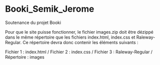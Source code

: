 # Booki_Semik_Jerome
Soutenance du projet Booki

Pour que le site puisse fonctionner, le fichier images.zip doit être dézippé dans le même répertoire que les fichiers index.html, index.css et Raleway-Regular. Ce répertoire devra donc contenir les éléments suivants :

Fichier 1 : index.html / 
Fichier 2 : index.css / 
Fichier 3 : Raleway-Regular / 
Répertoire : images
